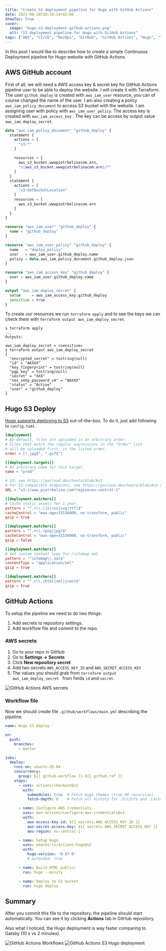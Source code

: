 ```yaml
---
title: "Create S3 deployment pipeline for Hugo with GitHub Actions"
date: 2021-08-16T10:16:14+02:00
ShowToc: true
cover:
  image: "hugo-s3-deployment-github-actions.png"
  alt: "S3 deployment pipeline for Hugo with GitHub Actions"
tags: ["AWS", "CI/CD", "DevOps", "GitHub", "GitHub Actions", "Hugo", "Terraform"]
---
```


In this post I would like to describe how to create a simple Continuous Deployment pipeline for Hugo website with GitHub Actions.

## AWS GitHub account
First of all, we will need a AWS access key & secret key for GitHub Actions pipeline user to be able to deploy the website. I will create it with Terraform. The user `github_deploy` is created with `aws_iam_user` resource, you can of course changed the name of the user. I am also creating a policy `aws_iam_policy_document` to access S3 bucket with the website. I am assigning user with policy with `aws_iam_user_policy`. The access key is created with `aws_iam_access_key` . The key can be access by output value `aws_iam_deploy_secret`. 

```terraform
data "aws_iam_policy_document" "github_deploy" {
  statement {
    actions = [
      "s3:*"
    ]

    resources = [
      aws_s3_bucket.wwwpiotrbelinacom.arn,
      "${aws_s3_bucket.wwwpiotrbelinacom.arn}/*"
    ]
  }
  statement {
    actions = [
      "s3:GetBucketLocation"
    ]
    resources = [
      aws_s3_bucket.wwwpiotrbelinacom.arn
    ]
  }
}

resource "aws_iam_user" "github_deploy" {
  name = "github_deploy"
}

resource "aws_iam_user_policy" "github_deploy" {
  name   = "deploy_policy"
  user   = aws_iam_user.github_deploy.name
  policy = data.aws_iam_policy_document.github_deploy.json
}

resource "aws_iam_access_key" "github_deploy" {
  user = aws_iam_user.github_deploy.name
}

output "aws_iam_deploy_secret" {
  value     = aws_iam_access_key.github_deploy
  sensitive = true
}

```

To create our resources we run `terraform apply` and to see the keys we can check them with `terraform output aws_iam_deploy_secret`. 

```
❯ terraform apply
...
Outputs:

aws_iam_deploy_secret = <sensitive>
❯ terraform output aws_iam_deploy_secret
{
  "encrypted_secret" = tostring(null)
  "id" = "AKXXX"
  "key_fingerprint" = tostring(null)
  "pgp_key" = tostring(null)
  "secret" = "XXX"
  "ses_smtp_password_v4" = "BAXXX"
  "status" = "Active"
  "user" = "github_deploy"
}
```

## Hugo S3 Deploy
[Hugo supports deploying to S3](https://gohugo.io/hosting-and-deployment/hugo-deploy/) out-of-the-box. To do it, just add following to `config.toml`. 
```toml
[deployment]
# By default, files are uploaded in an arbitrary order.
# Files that match the regular expressions in the "Order" list
# will be uploaded first, in the listed order.
order = [".jpg$", ".gif$"]

[[deployment.targets]]
# An arbitrary name for this target.
name = "prod"

# S3; see https://gocloud.dev/howto/blob/#s3
# For S3-compatible endpoints, see https://gocloud.dev/howto/blob/#s3-compatible
URL = "s3://www.piotrbelina.com?region=eu-central-1"

[[deployment.matchers]]
# Cache static assets for 1 year.
pattern = "^.+\\.(js|css|svg|ttf)$"
cacheControl = "max-age=31536000, no-transform, public"
gzip = true

[[deployment.matchers]]
pattern = "^.+\\.(png|jpg)$"
cacheControl = "max-age=31536000, no-transform, public"
gzip = false

[[deployment.matchers]]
# Set custom content type for /sitemap.xml
pattern = "^sitemap\\.xml$"
contentType = "application/xml"
gzip = true

[[deployment.matchers]]
pattern = "^.+\\.(html|xml|json)$"
gzip = true
```

## GitHub Actions
To setup the pipeline we need to do two things:
1. Add secrets to repository settings.
2. Add workflow file and commit to the repo.

### AWS secrets
1. Go to your repo in GitHub
2. Go to **Settings -> Secrets**
3. Click **New repository secret**
4. Add two secrets `AWS_ACCESS_KEY_ID` and `AWS_SECRET_ACCESS_KEY`
5. The values you should grab from `terraform output aws_iam_deploy_secret ` from fields `id` and `secret`. 

![GitHub Actions AWS secrets](./secrets.png)

### Workflow file
Now we should create file `.github/workflows/main.yml`  describing the pipeline. 

```yaml
name: Hugo S3 deploy

on:
  push:
    branches:
      - master

jobs:
  deploy:
    runs-on: ubuntu-20.04
    concurrency:
      group: ${{ github.workflow }}-${{ github.ref }}
    steps:
      - uses: actions/checkout@v2
        with:
          submodules: true  # Fetch Hugo themes (true OR recursive)
          fetch-depth: 0    # Fetch all history for .GitInfo and .Lastmod

      - name: Configure AWS Credentials
        uses: aws-actions/configure-aws-credentials@v1
        with:
          aws-access-key-id: ${{ secrets.AWS_ACCESS_KEY_ID }}
          aws-secret-access-key: ${{ secrets.AWS_SECRET_ACCESS_KEY }}
          aws-region: eu-central-1

      - name: Setup Hugo
        uses: peaceiris/actions-hugo@v2
        with:
          hugo-version: '0.87.0'
          # extended: true

      - name: Build HTML public/
        run: hugo --minify

      - name: Deploy to S3 bucket
        run: hugo deploy
```

## Summary
After you commit this file to the repository, the pipeline should start automatically. You can see it by clicking **Actions** tab in GitHub repository. 

Also what I noticed, the Hugo deployment is way faster comparing to Gatsby (10 s vs 2 minutes). 

![GitHub Actions Workflows](./workflows.png)
![GitHub Actions S3 Hugo deployment](./deployment.png)
